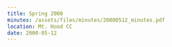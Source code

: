 ```yaml
---
title: Spring 2000
minutes: /assets/files/minutes/20000512_minutes.pdf
location: Mt. Hood CC
date: 2000-05-12
---
```

